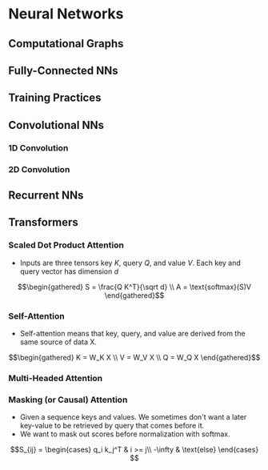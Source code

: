 # Neural Networks
## Computational Graphs
## Fully-Connected NNs
## Training Practices
## Convolutional NNs
### 1D Convolution

### 2D Convolution

## Recurrent NNs
## Transformers
### Scaled Dot Product Attention
* Inputs are three tensors key $K$, query $Q$, and value $V$. Each key and query vector has dimension $d$
```math
\begin{gathered}
S = \frac{Q K^T}{\sqrt d} \\
A = \text{softmax}(S)V
\end{gathered}
```
### Self-Attention
* Self-attention means that key, query, and value are derived from the same source of data X.
```math
\begin{gathered}
K = W_K X \\
V = W_V X \\
Q = W_Q X
\end{gathered}
```

### Multi-Headed Attention 

### Masking (or Causal) Attention
* Given a sequence keys and values. We sometimes don't want a later key-value to be retrieved by query that comes before it.
* We want to mask out scores before normalization with softmax. 
```math
S_{ij} = \begin{cases}
q_i k_j^T & i >= j\\
-\infty & \text{else} 
\end{cases} 
```  

